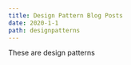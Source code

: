 ```yaml
---
title: Design Pattern Blog Posts
date: 2020-1-1
path: designpatterns
---
```


These are design patterns